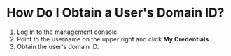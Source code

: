 # How Do I Obtain a User's Domain ID?<a name="smn_faq_0021"></a>

1.  Log in to the management console.
2.  Point to the username on the upper right and click  **My Credentials**.
3.  Obtain the user's domain ID.

